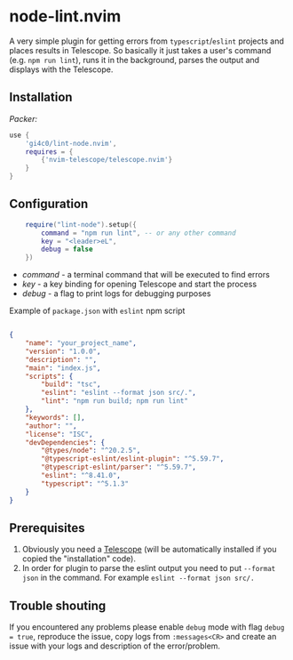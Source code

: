 # node-lint.nvim
A very simple plugin for getting errors from `typescript`/`eslint` projects and places results in Telescope.
So basically it just takes a user's command (e.g. `npm run lint`), runs it in the background, parses the output and displays with the Telescope.

## Installation
*Packer:*
```lua
use {
    'gi4c0/lint-node.nvim',
    requires = {
        {'nvim-telescope/telescope.nvim'}
    }
}
```

## Configuration
```lua
    require("lint-node").setup({
        command = "npm run lint", -- or any other command
        key = "<leader>eL",
        debug = false
    })
```

* *command* - a terminal command that will be executed to find errors
* *key* - a key binding for opening Telescope and start the process
* *debug* - a flag to print logs for debugging purposes

Example of `package.json` with `eslint` npm script
```json

{
    "name": "your_project_name",
    "version": "1.0.0",
    "description": "",
    "main": "index.js",
    "scripts": {
        "build": "tsc",
        "eslint": "eslint --format json src/.",
        "lint": "npm run build; npm run lint"
    },
    "keywords": [],
    "author": "",
    "license": "ISC",
    "devDependencies": {
        "@types/node": "^20.2.5",
        "@typescript-eslint/eslint-plugin": "^5.59.7",
        "@typescript-eslint/parser": "^5.59.7",
        "eslint": "^8.41.0",
        "typescript": "^5.1.3"
    }
}
```

## Prerequisites
1. Obviously you need a [Telescope](https://github.com/nvim-telescope/telescope.nvim) (will be automatically installed if you copied the "installation" code).
2. In order for plugin to parse the eslint output you need to put `--format json` in the command. For example `eslint --format json src/.`

## Trouble shouting
If you encountered any problems please enable `debug` mode with flag `debug = true`, reproduce the issue, copy logs from `:messages<CR>` and create an issue with your logs and description of the error/problem.
